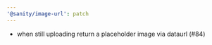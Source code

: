 ```yaml
---
'@sanity/image-url': patch
---
```


- when still uploading return a placeholder image via dataurl (#84)
